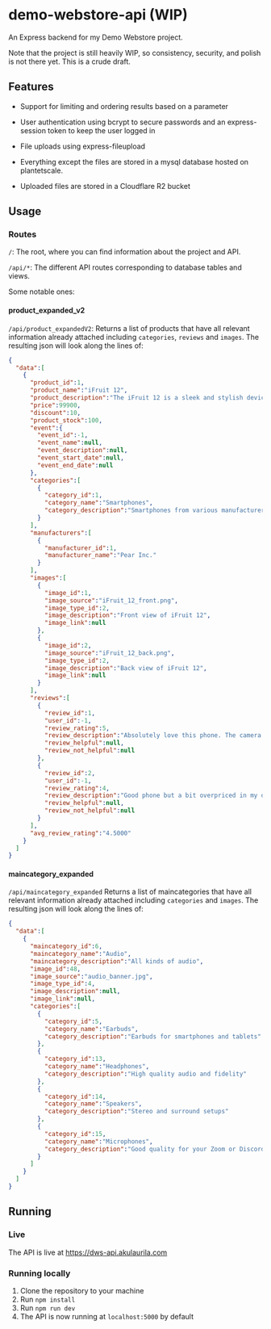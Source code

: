 # demo-webstore-api (WIP)
An Express backend for my Demo Webstore project. 

Note that the project is still heavily WIP, so consistency, security, and polish is not there yet. This is a crude draft.

## Features
- Support for limiting and ordering results based on a parameter
- User authentication using bcrypt to secure passwords and an express-session token to keep the user logged in
- File uploads using express-fileupload

- Everything except the files are stored in a mysql database hosted on plantetscale.
- Uploaded files are stored in a Cloudflare R2 bucket

## Usage

### Routes
```/```: The root, where you can find information about the project and API.

```/api/*```: The different API routes corresponding to database tables and views.

Some notable ones:

#### product_expanded_v2
```/api/product_expandedV2```: Returns a list of products that have all relevant information already attached including ```categories```, ```reviews``` and ```images```. The resulting json will look along the lines of: 
```json
{
  "data":[
    {
      "product_id":1,
      "product_name":"iFruit 12",
      "product_description":"The iFruit 12 is a sleek and stylish device that offers a range of features. With its high-resolution display and powerful camera, it is perfect for capturing memories and staying connected.",
      "price":99900,
      "discount":10,
      "product_stock":100,
      "event":{
        "event_id":-1,
        "event_name":null,
        "event_description":null,
        "event_start_date":null,
        "event_end_date":null
      },
      "categories":[
        {
          "category_id":1,
          "category_name":"Smartphones",
          "category_description":"Smartphones from various manufacturers"
        }
      ],
      "manufacturers":[
        {
          "manufacturer_id":1,
          "manufacturer_name":"Pear Inc."
        }
      ],
      "images":[
        {
          "image_id":1,
          "image_source":"iFruit_12_front.png",
          "image_type_id":2,
          "image_description":"Front view of iFruit 12",
          "image_link":null
        },
        {
          "image_id":2,
          "image_source":"iFruit_12_back.png",
          "image_type_id":2,
          "image_description":"Back view of iFruit 12",
          "image_link":null
        }
      ],
      "reviews":[
        {
          "review_id":1,
          "user_id":-1,
          "review_rating":5,
          "review_description":"Absolutely love this phone. The camera quality is amazing and it runs so smoothly.",
          "review_helpful":null,
          "review_not_helpful":null
        },
        {
          "review_id":2,
          "user_id":-1,
          "review_rating":4,
          "review_description":"Good phone but a bit overpriced in my opinion.",
          "review_helpful":null,
          "review_not_helpful":null
        }
      ],
      "avg_review_rating":"4.5000"
    }
  ]
}
```

#### maincategory_expanded
```/api/maincategory_expanded``` Returns a list of maincategories that have all relevant information already attached including ```categories``` and ```images```. The resulting json will look along the lines of: 
```json
{
  "data":[
    {
      "maincategory_id":6,
      "maincategory_name":"Audio",
      "maincategory_description":"All kinds of audio",
      "image_id":48,
      "image_source":"audio_banner.jpg",
      "image_type_id":4,
      "image_description":null,
      "image_link":null,
      "categories":[
        {
          "category_id":5,
          "category_name":"Earbuds",
          "category_description":"Earbuds for smartphones and tablets"
        },
        {
          "category_id":13,
          "category_name":"Headphones",
          "category_description":"High quality audio and fidelity"
        },
        {
          "category_id":14,
          "category_name":"Speakers",
          "category_description":"Stereo and surround setups"
        },
        {
          "category_id":15,
          "category_name":"Microphones",
          "category_description":"Good quality for your Zoom or Discord"
        }
      ]
    }
  ]
}
```

## Running 

### Live
The API is live at https://dws-api.akulaurila.com

### Running locally
1. Clone the repository to your machine
2. Run ```npm install```
3. Run ```npm run dev```
4. The API is now running at ```localhost:5000``` by default
